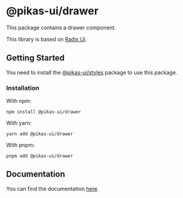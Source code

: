 # @pikas-ui/drawer

This package contains a drawer component.

This library is based on [Radix Ui](https://www.radix-ui.com/).

## Getting Started

You need to install the <a href={stylesLink}>@pikas-ui/styles</a> package to use this package.

### Installation

With npm:

```
npm install @pikas-ui/drawer
```

With yarn:

```
yarn add @pikas-ui/drawer
```

With pnpm:

```
pnpm add @pikas-ui/drawer
```

## Documentation

You can find the documentation [here](https://pikas-ui.vercel.app).